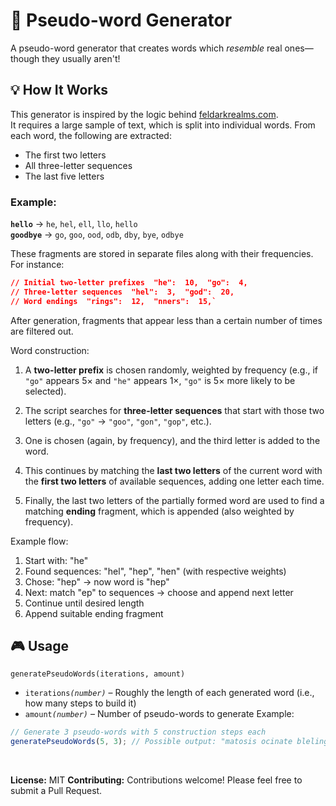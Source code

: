 
# 🧾 Pseudo-word Generator

A pseudo-word generator that creates words which _resemble_ real ones—though they usually aren't!

## 💡 How It Works

This generator is inspired by the logic behind [feldarkrealms.com](https://feldarkrealms.com/).  
It requires a large sample of text, which is split into individual words. From each word, the following are extracted:

-   The first two letters
-   All three-letter sequences
-   The last five letters
    

### Example:

**`hello`** → `he`, `hel`, `ell`, `llo`, `hello`  
**`goodbye`** → `go`, `goo`, `ood`, `odb`, `dby`, `bye`, `odbye`

These fragments are stored in separate files along with their frequencies. For instance:

```json
// Initial two-letter prefixes  "he":  10,  "go":  4,
// Three-letter sequences  "hel":  3,  "god":  20,
// Word endings  "rings":  12,  "nners":  15,` 
```
After generation, fragments that appear less than a certain number of times are filtered out.

Word construction:

1.  A **two-letter prefix** is chosen randomly, weighted by frequency (e.g., if `"go"` appears 5× and `"he"` appears 1×, `"go"` is 5× more likely to be selected).
    
2.  The script searches for **three-letter sequences** that start with those two letters (e.g., `"go"` → `"goo"`, `"gon"`, `"gop"`, etc.).
    
3.  One is chosen (again, by frequency), and the third letter is added to the word.
    
4.  This continues by matching the **last two letters** of the current word with the **first two letters** of available sequences, adding one letter each time.
    
5.  Finally, the last two letters of the partially formed word are used to find a matching **ending** fragment, which is appended (also weighted by frequency).
    

Example flow:
1. Start with: "he"
2. Found sequences: "hel", "hep", "hen" (with respective weights)
3. Chose: "hep" → now word is "hep"
4. Next: match "ep" to sequences → choose and append next letter
5. Continue until desired length
6. Append suitable ending fragment
## 🎮 Usage
`generatePseudoWords(iterations, amount)` 
-   `iterations`_`(number)`_ – Roughly the length of each generated word (i.e., how many steps to build it)
-   `amount`_`(number)`_ – Number of pseudo-words to generate
Example:
```js
// Generate 3 pseudo-words with 5 construction steps each 
generatePseudoWords(5, 3); // Possible output: "matosis ocinate bleling" 
```
<br>

**License:** MIT
**Contributing:** Contributions welcome! Please feel free to submit a Pull Request.